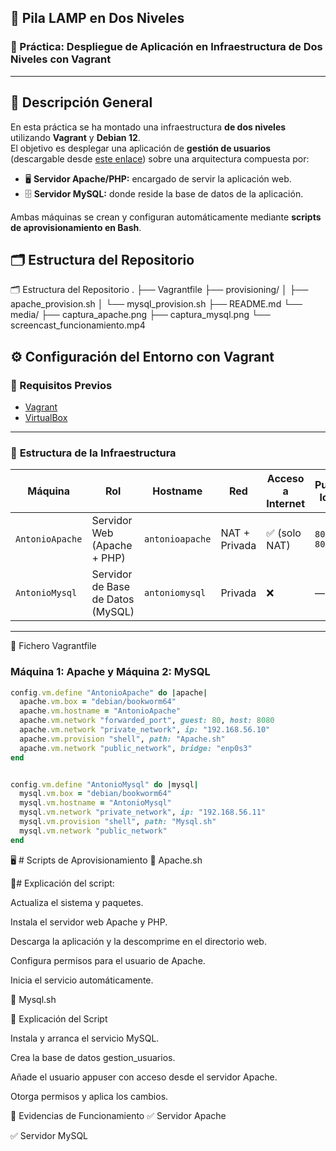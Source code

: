 ## 🧱 **Pila LAMP en Dos Niveles**
### 🚀 Práctica: Despliegue de Aplicación en Infraestructura de Dos Niveles con Vagrant

----

## 📘 **Descripción General**

En esta práctica se ha montado una infraestructura **de dos niveles** utilizando **Vagrant** y **Debian 12**.  
El objetivo es desplegar una aplicación de **gestión de usuarios** (descargable desde [este enlace](https://informatica.iesalbarregas.com/mod/url/view.php?id=4382)) sobre una arquitectura compuesta por:

- 🖥️ **Servidor Apache/PHP:** encargado de servir la aplicación web.  
- 🗄️ **Servidor MySQL:** donde reside la base de datos de la aplicación.

Ambas máquinas se crean y configuran automáticamente mediante **scripts de aprovisionamiento en Bash**.



## 🗂️ **Estructura del Repositorio**


🗂️ Estructura del Repositorio
.
├── Vagrantfile
├── provisioning/
│   ├── apache_provision.sh
│   └── mysql_provision.sh
├── README.md
└── media/
    ├── captura_apache.png
    ├── captura_mysql.png
    └── screencast_funcionamiento.mp4

## ⚙️ **Configuración del Entorno con Vagrant**

### 🔧 Requisitos Previos

- [Vagrant](https://developer.hashicorp.com/vagrant/downloads)  
- [VirtualBox](https://www.virtualbox.org/)  


---


### 🧩 **Estructura de la Infraestructura**

| Máquina          | Rol                               | Hostname        | Red             | Acceso a Internet | Puerto local |
|------------------|------------------------------------|-----------------|-----------------|------------------|---------------|
| `AntonioApache`  | Servidor Web (Apache + PHP)        | `antonioapache` | NAT + Privada   | ✅ (solo NAT)     | `8080 → 80`   |
| `AntonioMysql`   | Servidor de Base de Datos (MySQL)  | `antoniomysql`  | Privada         | ❌                | —             |

---

🧱 Fichero Vagrantfile
  ### Máquina 1: Apache y Máquina 2: MySQL
  ```ruby
config.vm.define "AntonioApache" do |apache|
    apache.vm.box = "debian/bookworm64"
    apache.vm.hostname = "AntonioApache"
    apache.vm.network "forwarded_port", guest: 80, host: 8080
    apache.vm.network "private_network", ip: "192.168.56.10"
    apache.vm.provision "shell", path: "Apache.sh"
    apache.vm.network "public_network", bridge: "enp0s3"
  end


  config.vm.define "AntonioMysql" do |mysql|
    mysql.vm.box = "debian/bookworm64"
    mysql.vm.hostname = "AntonioMysql"
    mysql.vm.network "private_network", ip: "192.168.56.11"
    mysql.vm.provision "shell", path: "Mysql.sh"
    mysql.vm.network "public_network"
  end
```


🖥️ # Scripts de Aprovisionamiento
🔹 Apache.sh



📘# Explicación del script:

Actualiza el sistema y paquetes.

Instala el servidor web Apache y PHP.

Descarga la aplicación y la descomprime en el directorio web.

Configura permisos para el usuario de Apache.

Inicia el servicio automáticamente.

🔹 Mysql.sh



📘 Explicación del Script

Instala y arranca el servicio MySQL.

Crea la base de datos gestion_usuarios.

Añade el usuario appuser con acceso desde el servidor Apache.

Otorga permisos y aplica los cambios.

📸 Evidencias de Funcionamiento
✅ Servidor Apache

✅ Servidor MySQL
